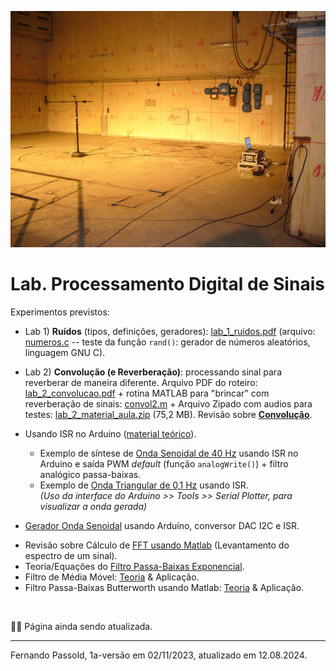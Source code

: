 <!-- title: Lab. Processamento Digital de Sinais -->

![p1010913](Lab_2/p1010913.jpg)

# Lab. Processamento Digital de Sinais

Experimentos previstos:

* Lab 1) **Ruídos** (tipos, definições, geradores):  [lab_1_ruidos.pdf](Lab_1/lab_1_ruidos.pdf) (arquivo:  [numeros.c](Lab_1/numeros.c)  -- teste da função `rand()`: gerador de números aleatórios, linguagem GNU C).
* Lab 2) **Convolução (e Reverberação)**: processando sinal para reverberar de maneira diferente.
  Arquivo PDF do roteiro:  [lab_2_convolucao.pdf](Lab_2/lab_2_convolucao.pdf)  + rotina MATLAB para "brincar" com reverberação de sinais:   [convol2.m](Lab_2/convol2.m) + Arquivo Zipado com audios para testes:  [lab_2_material_aula.zip](Lab_2/lab_2_material_aula.zip) (75,2 MB).
  Revisão sobre **[Convolução](Convolucao/convolucao.html)**.

* Usando ISR no Arduino ([material teórico](https://fpassold.github.io/Lab_Controle_2/Arduino_Int/Arduino_Int.html)).
  * Exemplo de síntese de [Onda Senoidal de 40 Hz](https://fpassold.github.io/Lab_Controle_2/Projeto_Final/gerador_senoidal.html) usando ISR no Arduino e saída PWM *default* (função `analogWrite()`) $+$ filtro analógico passa-baixas.</br>
  * Exemplo de [Onda Triangular de 0,1 Hz](https://fpassold.github.io/Lab_Controle_2/Projeto_Final/onda_triangular.html) usando ISR.</br>
  *(Uso da interface do Arduino >> Tools >> Serial Plotter, para visualizar a onda gerada)*

* [Gerador Onda Senoidal](lab_4/lab_4_gerador_senoidal.html) usando Arduíno, conversor DAC I2C e ISR.

<!--* [Lab 3) trabalho 3 para 2023.2](Lab_3/lab3_trabalho_2023_2.html).-->


* Revisão sobre Cálculo de [FFT usando Matlab](https://fpassold.github.io/Process_Sinais/usando_fft_matlab.html) (Levantamento do espectro de um sinal).
* Teoria/Equações do [Filtro Passa-Baixas Exponencial](Filtro/filtro_exponencial.html).
* Filtro de Média Móvel: [Teoria](https://fpassold.github.io/Process_Sinais/media_movel.html) & Aplicação.
* Filtro Passa-Baixas Butterworth usando Matlab: [Teoria](https://fpassold.github.io/Process_Sinais/butter1.html) & Aplicação.

<!--* [Explorando o Espectro com a Transformada de Fourier](lab_5_transf_fourier/lab_5_trans_fourier.html)-->

&nbsp;

:construction_worker_man: Página ainda sendo atualizada.

---

Fernando Passold, 1a-versão em 02/11/2023, atualizado em 12.08.2024.